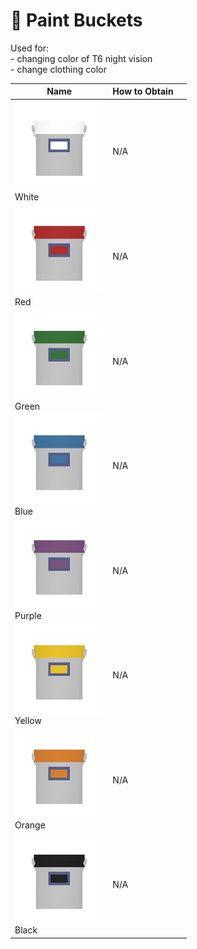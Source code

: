 # 🎨    Paint Buckets

Used for: \
\- changing color of T6 night vision \
\- change clothing color

<table><thead><tr><th width="142.33333333333331">Name</th><th>How to Obtain</th><th></th></tr></thead><tbody><tr><td><img src="../.gitbook/assets/Paint_White_10506.png" alt="" data-size="line">White</td><td>N/A</td><td></td></tr><tr><td><img src="../.gitbook/assets/Paint_Red_10505.png" alt="" data-size="line">Red</td><td>N/A</td><td></td></tr><tr><td><img src="../.gitbook/assets/Paint_Green_10502.png" alt="" data-size="line">Green</td><td>N/A</td><td></td></tr><tr><td><img src="../.gitbook/assets/Paint_Blue_10501.png" alt="" data-size="line">Blue</td><td>N/A</td><td></td></tr><tr><td><img src="../.gitbook/assets/Paint_Purple_10504.png" alt="" data-size="line">Purple</td><td>N/A</td><td></td></tr><tr><td><img src="../.gitbook/assets/Paint_Yellow_10507 (1).png" alt="" data-size="line">Yellow</td><td>N/A</td><td></td></tr><tr><td><img src="../.gitbook/assets/Paint_Orange_10503.png" alt="" data-size="line">Orange</td><td>N/A</td><td></td></tr><tr><td><img src="../.gitbook/assets/Paint_Black_10500.png" alt="" data-size="line">Black</td><td>N/A</td><td></td></tr></tbody></table>
